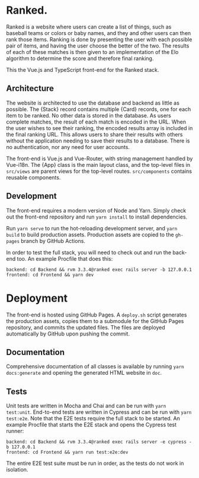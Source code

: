 # Ranked.

Ranked is a website where users can create a list of things, such as baseball
teams or colors or baby names, and they and other users can then rank those
items. Ranking is done by presenting the user with each possible pair of items,
and having the user choose the better of the two. The results of each of these
matches is then given to an implementation of the Elo algorithm to determine the
score and therefore final ranking.

This the Vue.js and TypeScript front-end for the Ranked stack.

## Architecture

The website is architected to use the database and backend as little as
possible. The {Stack} record contains multiple {Card} records, one for each item
to be ranked. No other data is stored in the database. As users complete
matches, the result of each match is encoded in the URL. When the user wishes to
see their ranking, the encoded results array is included in the final ranking
URL. This allows users to share their results with others without the
application needing to save their results to a database. There is no
authentication, nor any need for user accounts.

The front-end is Vue.js and Vue-Router, with string management handled by
Vue-i18n. The {App} class is the main layout class, and the top-level files in
`src/views` are parent views for the top-level routes. `src/components` contains
reusable components.

## Development

The front-end requires a modern version of Node and Yarn. Simply check out the
front-end repository and run `yarn install` to install dependencies.

Run `yarn serve` to run the hot-reloading development server, and `yarn build`
to build production assets. Production assets are copied to the `gh-pages`
branch by GitHub Actions.

In order to test the full stack, you will need to check out and run the back-end
too. An example Procfile that does this:

```
backend: cd Backend && rvm 3.3.4@ranked exec rails server -b 127.0.0.1
frontend: cd Frontend && yarn dev
```

# Deployment

The front-end is hosted using GitHub Pages. A `deploy.sh` script generates the
production assets, copies them to a submodule for the GitHub Pages repository,
and commits the updated files. The files are deployed automatically by GitHub
upon pushing the commit.

## Documentation

Comprehensive documentation of all classes is available by running
`yarn docs:generate` and opening the generated HTML website in `doc`.

## Tests

Unit tests are written in Mocha and Chai and can be run with `yarn test:unit`.
End-to-end tests are written in Cypress and can be run with `yarn test:e2e`.
Note that the E2E tests require the full stack to be started. An example
Procfile that starts the E2E stack and opens the Cypress test runner:

```
backend: cd Backend && rvm 3.3.4@ranked exec rails server -e cypress -b 127.0.0.1
frontend: cd Frontend && yarn run test:e2e:dev
```

The entire E2E test suite must be run in order, as the tests do not work in
isolation.
